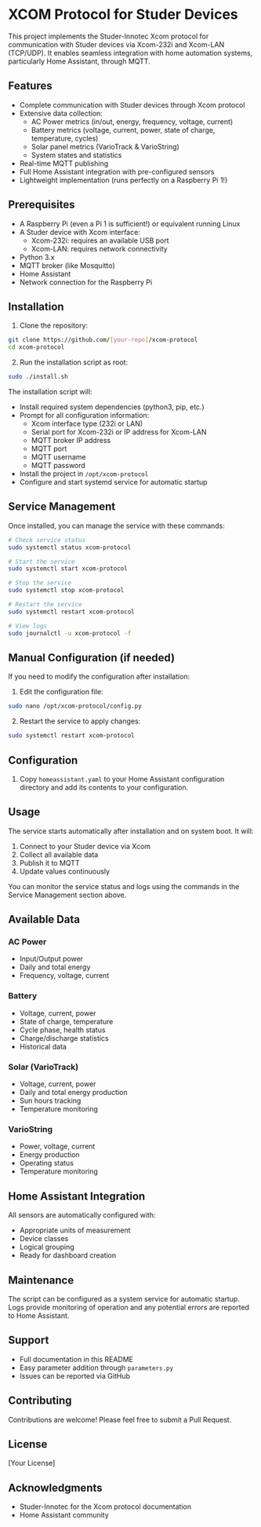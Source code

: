 # XCOM Protocol for Studer Devices

This project implements the Studer-Innotec Xcom protocol for communication with Studer devices via Xcom-232i and Xcom-LAN (TCP/UDP). It enables seamless integration with home automation systems, particularly Home Assistant, through MQTT.

## Features

- Complete communication with Studer devices through Xcom protocol
- Extensive data collection:
  - AC Power metrics (in/out, energy, frequency, voltage, current)
  - Battery metrics (voltage, current, power, state of charge, temperature, cycles)
  - Solar panel metrics (VarioTrack & VarioString)
  - System states and statistics
- Real-time MQTT publishing
- Full Home Assistant integration with pre-configured sensors
- Lightweight implementation (runs perfectly on a Raspberry Pi 1!)

## Prerequisites

- A Raspberry Pi (even a Pi 1 is sufficient!) or equivalent running Linux
- A Studer device with Xcom interface:
  - Xcom-232i: requires an available USB port
  - Xcom-LAN: requires network connectivity
- Python 3.x
- MQTT broker (like Mosquitto)
- Home Assistant
- Network connection for the Raspberry Pi

## Installation

1. Clone the repository:
```bash
git clone https://github.com/[your-repo]/xcom-protocol
cd xcom-protocol
```

2. Run the installation script as root:
```bash
sudo ./install.sh
```

The installation script will:
- Install required system dependencies (python3, pip, etc.)
- Prompt for all configuration information:
  - Xcom interface type (232i or LAN)
  - Serial port for Xcom-232i or IP address for Xcom-LAN
  - MQTT broker IP address
  - MQTT port
  - MQTT username
  - MQTT password
- Install the project in `/opt/xcom-protocol`
- Configure and start systemd service for automatic startup

## Service Management

Once installed, you can manage the service with these commands:
```bash
# Check service status
sudo systemctl status xcom-protocol

# Start the service
sudo systemctl start xcom-protocol

# Stop the service
sudo systemctl stop xcom-protocol

# Restart the service
sudo systemctl restart xcom-protocol

# View logs
sudo journalctl -u xcom-protocol -f
```

## Manual Configuration (if needed)

If you need to modify the configuration after installation:

1. Edit the configuration file:
```bash
sudo nano /opt/xcom-protocol/config.py
```

2. Restart the service to apply changes:
```bash
sudo systemctl restart xcom-protocol
```

## Configuration

1. Copy `homeassistant.yaml` to your Home Assistant configuration directory and add its contents to your configuration.

## Usage

The service starts automatically after installation and on system boot. It will:
1. Connect to your Studer device via Xcom
2. Collect all available data
3. Publish it to MQTT
4. Update values continuously

You can monitor the service status and logs using the commands in the Service Management section above.

## Available Data

### AC Power
- Input/Output power
- Daily and total energy
- Frequency, voltage, current

### Battery
- Voltage, current, power
- State of charge, temperature
- Cycle phase, health status
- Charge/discharge statistics
- Historical data

### Solar (VarioTrack)
- Voltage, current, power
- Daily and total energy production
- Sun hours tracking
- Temperature monitoring

### VarioString
- Power, voltage, current
- Energy production
- Operating status
- Temperature monitoring

## Home Assistant Integration

All sensors are automatically configured with:
- Appropriate units of measurement
- Device classes
- Logical grouping
- Ready for dashboard creation

## Maintenance

The script can be configured as a system service for automatic startup. Logs provide monitoring of operation and any potential errors are reported to Home Assistant.

## Support

- Full documentation in this README
- Easy parameter addition through `parameters.py`
- Issues can be reported via GitHub

## Contributing

Contributions are welcome! Please feel free to submit a Pull Request.

## License

[Your License]

## Acknowledgments

- Studer-Innotec for the Xcom protocol documentation
- Home Assistant community
